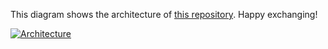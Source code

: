 This diagram shows the architecture of [this repository](https://github.com/Hongbo-Miao/hongbomiao.com). Happy exchanging!

[![Architecture](https://user-images.githubusercontent.com/3375461/225521531-85141ef2-ea5d-48a7-bb4b-81f744a442bd.svg)](https://github.com/Hongbo-Miao/hongbomiao.com)
